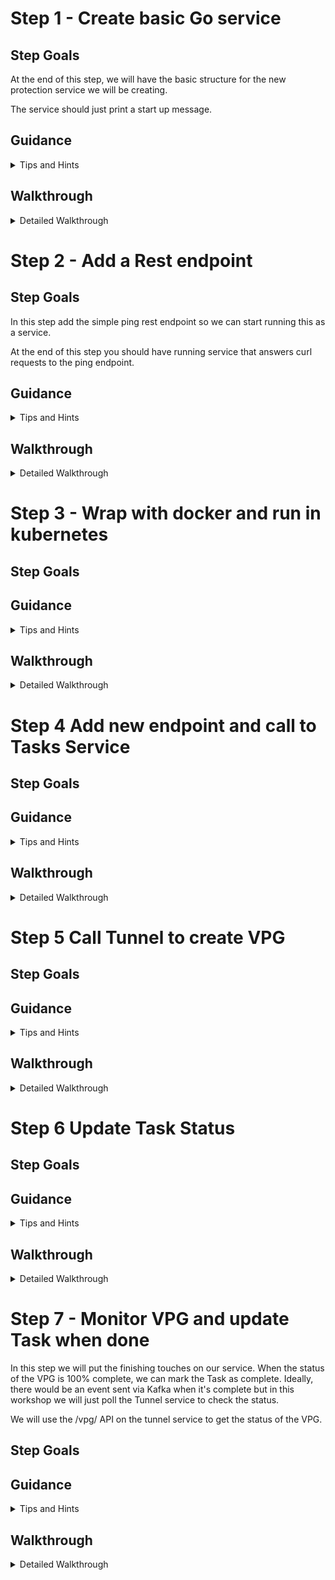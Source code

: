 # Step 1 - Create basic Go service
## Step Goals

At the end of this step, we will have the basic structure for the new protection service we will be creating.

The service should just print a start up message.

## Guidance

<details>
  <summary>Tips and Hints</summary>

- Create a directory called protection
- You will need to run
```shell
go mod init protection
```
to initialize the go module

</details>

## Walkthrough
<details>
  <summary>Detailed Walkthrough</summary>

### Create the structure
Run these commands in the workshop directory
```shell
# make directory
mkdir protection

# all future commands should be run from within the protection directory
cd protection

# Initialize the go package 
go mod init protection
```
### Create go file
Make a basic go file prot-svc.go
```go 
package main

import "log"

func main() {
	log.Println("Protection Service starting up ")

}
```
###  Run the program
```shell
go run .
```

</details>


# Step 2 - Add a Rest endpoint
## Step Goals
In this step add the simple ping rest endpoint so we can start running this as a service.

At the end of this step you should have running service that answers curl requests to the ping endpoint.



## Guidance

<details>
  <summary>Tips and Hints</summary>



</details>

## Walkthrough
<details>
 <summary>Detailed Walkthrough</summary>

Run to add gonic to project
```shell
go get github.com/gin-gonic/gin

```
Add import to your file
```
import (
	"log"

	"github.com/gin-gonic/gin"
)
```

Add a handler to you go program
```go
func getping(c *gin.Context) {
	//return simple json with a 200 code
	c.JSON(200, gin.H{
		"message": "protection pong",
	})
}
```

Add to main initialization
```go
func main() {
	log.Println("Protection Service starting up ")

	r := gin.Default()

	r.GET("/ping", getping) 

	log.Println("Starting to listen...")
	r.Run() // listen and serve on 0.0.0.0:8080

}
```

Run the program and test it out
```
go run .

# in another window
curl localhost:8080/ping
```

</details>

# Step 3 - Wrap with docker and run in kubernetes

## Step Goals

## Guidance

<details>
  <summary>Tips and Hints</summary>



</details>

## Walkthrough
<details>
 <summary>Detailed Walkthrough</summary>


Create a file Dockerfile to build the container
```docker
FROM golang:1.18


WORKDIR /usr/src/app

# pre-copy/cache go.mod for pre-downloading dependencies and only redownloading them in subsequent builds if they change
COPY go.mod go.sum ./
RUN go mod download && go mod verify

COPY *.go ./
RUN go build -v -o /usr/local/bin ./...

CMD ["protection"]

```

Build the docker container and push to kubernetes

*Note:* Due to DNS configuration in the default kind it's important to always use a tag
```shell
docker build -t prot-container:l1 .

kind load docker-image prot-container:l1 --name workshop
```

Copy the file protection.yaml to protection-workshop/templates
```shell
cp ../protection.yaml ../protection-workshop/templates

```


Then add to kubernetes
```shell
helm upgrade wkshp ../protection-workshop

```

Can now test against kuberentes
```shell
curl localhost:30004/ping
```

</details>

# Step 4 Add new endpoint and call to Tasks Service
## Step Goals

## Guidance

<details>
  <summary>Tips and Hints</summary>



</details>

## Walkthrough
<details>
 <summary>Detailed Walkthrough</summary>

We will now start  accessing services.
To make testing easier - let's make those endpoints configurable

Add these defintions in at ths top of your prot-svc.go file (after the imports)
``` go
var TUNNEL_URL string
var TASKS_GRPC_HOST string


```

```go
func getEnv(key string, defaultValue string) string {
	value := os.Getenv(key)
	if len(value) == 0 {
		return defaultValue
	}
	return value
}

func main() {
	log.Println("Protection Service starting up ")

	TASKS_GRPC_HOST = getEnv("TASKSHOST", "tasks-grpc:9001")
	TUNNEL_URL = getEnv("TUNNELURL", "http://tunnel-svc:8080")

```

Add a new handler to the Rest configuration 

```go
r.GET("/ping", getping)
r.POST("/vpg", createVPG)

```



and then add a new function which implements the handler.
This function is the primary function we will be expanding over the workshop to handle all the VPG creation logic and orchestration.

``` go
func createVPG(c *gin.Context) {
	type VPGRequest struct {
		VPGName string
	}

	var requestBody VPGRequest

	if err := c.BindJSON(&requestBody); err != nil {
		c.AbortWithStatusJSON(400, gin.H{"msg": "Invalid Body"})
		return
	}

    log.Printf("Received request to create VPG %s", requestBody.VPGName)
   	c.JSON(200, gin.H{})

}
```
This code gets and parses the JSON from the request
But we want to start the process of creating a VPG which starts with creating a Task

So we need to add code to make GRPC call to the Tasks service

Add the grpc to the project. 
On the command line:
```shell
go get google.golang.org/grpc
go get google.golang.org/grpc/credentials/insecure
```

We also need to add the GRPC client code to our project
So copy tasks/tasks to the protection folder
```shell
cp -r ../tasks/tasks .
```


Now we can add code to make the call to the Tasks Service
```go
func createTask() (string, error) {
	conn, err := grpc.Dial(TASKS_GRPC_HOST, grpc.WithTransportCredentials(insecure.NewCredentials()))

	if err != nil {
		log.Printf("did not connect: %v", err)
		return "", err
	}
	defer conn.Close()

	c := pb.NewTasksClient(conn)
	ctx, cancel := context.WithTimeout(context.Background(), time.Second)
	defer cancel()

	ret, err := c.CreateTask(ctx, &pb.CreateTaskRequest{})
	if err != nil {
		log.Printf("could not create tast: %v", err)
		return "", err
	}
	log.Printf("New Task Created %s with status %d", ret.GetTaskid(), ret.GetStatus())
	return ret.GetTaskid(), nil
}

```
Add to your imports the missing imports (we will name it pb to make it easier to reference)
```go
	pb "tasks/tasks"
	"google.golang.org/grpc"
	"google.golang.org/grpc/credentials/insecure"

```



and in the function createVPG we can call that code after we parse the body of the incoming request (with BindJSON).
Lets also update the return to return the new taskid
```go
	taskid, err := createTask()
	if err != nil {
		c.AbortWithStatusJSON(400, gin.H{"msg": "Unable to create task"})
		return
	}
    log.Printf("Task Created %s", taskid)
   	c.JSON(200, gin.H{ "taskid": taskid})


``` 



To run this we need to add the task code to our docker file
```dockerfile
FROM golang:1.18


#### THIS IS THE NEW LINE
COPY ./tasks /usr/local/go/src/tasks/tasks


WORKDIR /usr/src/app

# pre-copy/cache go.mod for pre-downloading dependencies and only redownloading them in subsequent builds if they change
COPY go.mod go.sum ./
RUN go mod download && go mod verify

COPY *.go ./
RUN go build -v -o /usr/local/bin ./...

CMD ["protection"]
```

You can build and upload your code to kubernetes
```shell
docker build -t prot-container:l1 .

kind load docker-image prot-container:l1 --name workshop

# You will need to restart the pod in kubernetes
kubectl rollout restart deployment protection

# test it
curl -X POST localhost:30004/vpg -d '{"vpgname": "VPG1"}'

# You can easily see the logs for the pod
kubectl get pods

# Take real name for pod
kubectl logs protection-<THE NAME FROM THE get pods COMMAND>
```

An alternative to uplaoding the image to K8S and  time we can also run our docker outside of k8s
```shell
docker run -it --rm  -e TASKSHOST='localhost:30003' -e TUNNELURL='http://localhost:30002' --network="host"  --name prot prot-container:l1 

# can then test using local port
curl -X POST localhost:8080/vpg -d '{"vpgname": "VPG1"}'

# You can see the Task at
curl localhost:30001/tasks


```

</details>

# Step 5  Call Tunnel to create VPG
## Step Goals

## Guidance

<details>
  <summary>Tips and Hints</summary>



</details>

## Walkthrough
<details>
 <summary>Detailed Walkthrough</summary>

We can add a function to make a POST call to the Tunnel Service

```go
func callTunnelToCreateVPG(name string) (string, error) {

	postBody := []byte(fmt.Sprintf(`{"vpgname": "%s"}`, name))
	reqBody := bytes.NewBuffer(postBody)

	log.Printf("Making request to Tunnel for %s", name)
	resp, err := http.Post(TUNNEL_URL+"/vpg", "application/json", reqBody)
	//Handle Error
	if err != nil {
		log.Print("An Error Occured %v", err)
		return "", err
	}
	defer resp.Body.Close()
	//Read the response body\
	decoder := json.NewDecoder(resp.Body)

	type CreateResponse struct {
		Vpgid     string `json:"vpgid"`
		Completed int    `json:"completed"`
	}
	var retobj CreateResponse
	err = decoder.Decode(&retobj)
	if err != nil {
		log.Printf("Error decoding object %v", retobj)
		return "", err
	}

	return retobj.Vpgid, nil

}
```

In our createVPG handler we can now call that function and expand our return response
```go

	vpgid, err := callTunnelToCreateVPG(requestBody.VPGName)
	if err != nil || vpgid == "" {
		c.AbortWithStatusJSON(400, gin.H{"msg": "Bad Request"})
		return
	}
   	c.JSON(200, gin.H{"vpgid": vpgid, "taskid": taskid})

```

Build the docker and test your code

```shell
docker build -t prot-container:l1 .

docker run -it --rm  -e TASKSHOST='localhost:30003' -e TUNNELURL='http://localhost:30002' --network="host"  --name prot prot-container:l1 

curl -X POST localhost:8080/vpg -d '{"vpgname": "VPG1"}'

# You can see the VPG at

# You can see the Task at
curl localhost:30002/vpgs

```
</details>

# Step 6 Update Task Status
## Step Goals

## Guidance

<details>
  <summary>Tips and Hints</summary>



</details>

## Walkthrough
<details>
 <summary>Detailed Walkthrough</summary>

We need a function to update the status of the task that it is in progress
```go

func UpdateTask(id string, status pb.TaskMessage_TaskStatus) error {
	conn, err := grpc.Dial(TASKS_GRPC_HOST, grpc.WithTransportCredentials(insecure.NewCredentials()))

	if err != nil {
		log.Printf("did not connect: %v", err)
		return err
	}
	defer conn.Close()

	c := pb.NewTasksClient(conn)
	ctx, cancel := context.WithTimeout(context.Background(), time.Second)
	defer cancel()

	ret, err := c.UpdateTask(ctx, &pb.TaskMessage{Taskid: id, Status: status})
	if err != nil {
		log.Printf("could not update task: %v", err)
		return err
	}
	log.Printf("New Task Created %s with status %d", ret.GetTaskid(), ret.GetStatus())
	return nil

}


```

We can now update the status of the task in our createVPG function 

```go
err = UpdateTask(taskid, pb.TaskMessage_INPROGRESS)
if err != nil {
    c.AbortWithStatusJSON(400, gin.H{"msg": "Unable to create task"})
    return
}
log.Printf("Task %s status set to INPROGRESS", taskid)


```

Build and test your function.

</details>

# Step 7 - Monitor VPG and update Task when done
In this step we will put the finishing touches on our service.
When the status of the VPG is 100% complete, we can mark the Task as complete.
Ideally, there would be an event sent via Kafka when it's complete but in this workshop we will just poll the Tunnel service to check the status.

We will use the /vpg/<vpgid> API on the tunnel service to get the status of the VPG.

## Step Goals

## Guidance

<details>
  <summary>Tips and Hints</summary>



</details>

## Walkthrough
<details>
 <summary>Detailed Walkthrough</summary>



Lets create a function to get the completion percentage from the Tunnel SVC
```go
func getVPGCompletionPCT(vpgid string) (int, error) {
	url := TUNNEL_URL + "/vpg/" + vpgid
	resp, err := http.Get(url)
	if err != nil {
		log.Print("An Error Occured %v", err)
		return 0, err
	}
	defer resp.Body.Close()

	type VPGTunnelResponse struct {
		VpgID         string
		VpgName       string
		CompletionPCT int
	}
	var retObj VPGTunnelResponse

	body, err := ioutil.ReadAll(resp.Body)
	if err != nil {
		return 0, err
	}
	log.Printf("Parsed response %s", string(body))

	err = json.Unmarshal(body, &retObj)
	if err != nil {
		return 0, err
	}
	log.Printf("Parsed response %v", retObj)

	return retObj.CompletionPCT, nil

}


```

Let's make a function to call that function and update the Task when necessary
```go
func checkVPGAndUpdateTask(vpgid string, taskid string) bool {
	pct, err := getVPGCompletionPCT(vpgid)
	if err != nil {
		log.Printf("Error getting completion for %s: %v", vpgid, err)
		//put back for later
		return false
	}
	if pct < 100 {
		return false
	}

	err = UpdateTask(taskid, pb.TaskMessage_COMPLETE)

	return err == nil
}


```


We can then create a function that will loop and update the Task
```go
func pollAndCheckStatus(vpgid string, taskid string) {
	done := false
	for !done {
		log.Printf("Sleeping to check status of vpg %s", vpgid)
		time.Sleep(5 * time.Second)
		done = checkVPGAndUpdateTask(vpgid, taskid)
	}
	log.Printf("VPG is complete %s", vpgid)
}

```


Finally, we need to trigger that function as part of our VPG creation flow  at the end of the createVPG handler

```go
go pollAndCheckStatus(vpgid, taskid)

```

Build and test your function.
Make sure to check the Task service for the COMPLETE status
</details>





